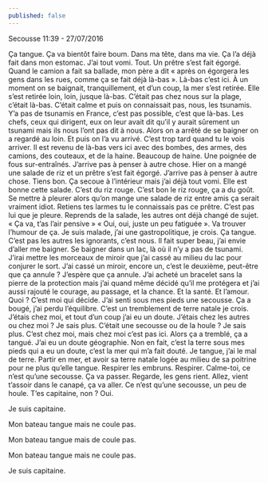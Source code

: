 ```yaml
---
published: false
---
```

Secousse
11:39 - 27/07/2016

Ça tangue. Ça va bientôt faire boum. Dans ma tête, dans ma vie. Ça l’a déjà fait dans mon estomac. J’ai tout vomi. Tout. Un prêtre s’est fait égorgé. Quand le camion a fait sa ballade, mon père a dit « après on égorgera les gens dans les rues, comme ça se fait déjà là-bas ». Là-bas c’est ici. À un moment on se baignait, tranquillement, et d’un coup, la mer s’est retirée. Elle s’est retirée loin, loin, jusque là-bas. C’était pas chez nous sur la plage, c’était là-bas. C’était calme et puis on connaissait pas, nous, les tsunamis. Y’a pas de tsunamis en France, c’est pas possible, c’est que là-bas. Les chefs, ceux qui dirigent, eux on leur avait dit qu’il y aurait sûrement un tsunami mais ils nous l’ont pas dit à nous. Alors on a arrêté de se baigner on a regardé au loin. Et puis on l’a vu arrivé. C’est trop tard quand tu le vois arriver. Il est revenu de là-bas vers ici avec des bombes, des armes, des camions, des couteaux, et de la haine. Beaucoup de haine. Une poignée de fous sur-entraînés. J’arrive pas à penser à autre chose. Hier on a mangé une salade de riz et un prêtre s’est fait égorgé. J’arrive pas à penser à autre chose. Tiens bon. Ça secoue à l’intérieur mais j’ai déjà tout vomi. Elle est bonne cette salade. C’est du riz rouge. C’est bon le riz rouge, ça a du goût. Se mettre à pleurer alors qu’on mange une salade de riz entre amis ça serait vraiment idiot. Retiens tes larmes tu le connaissais pas ce prêtre. C’est pas lui que je pleure. Reprends de la salade, les autres ont déjà changé de sujet. « Ça va, t’as l’air pensive » « Oui, oui, juste un peu fatiguée ». Va trouver l’humour de ça. Je suis malade, j’ai une gastropolitique, je crois. Ça tangue. C’est pas les autres les ignorants, c’est nous. Il fait super beau, j’ai envie d’aller me baigner. Se baigner dans un lac, là où il n’y a pas de tsunami. J’irai mettre les morceaux de miroir que j’ai cassé au milieu du lac pour conjurer le sort. J’ai cassé un miroir, encore un, c’est le deuxième, peut-être que ça annule ? J’espère que ça annule. J’ai acheté un bracelet sans la pierre de la protection mais j’ai quand même décidé qu’il me protégera et j’ai aussi rajouté le courage, au passage, et la chance. Et la santé. Et l’amour. Quoi ? C’est moi qui décide. 
J’ai senti sous mes pieds une secousse. Ça a bougé, j’ai perdu l’équilibre. C’est un tremblement de terre natale je crois. J’étais chez moi, et tout d’un coup j’ai eu un doute. J’étais chez les autres ou chez moi ? Je sais plus. C’était une secousse ou de la houle ? Je sais plus. C’est chez moi, mais chez moi c’est pas ici. Alors ça a tremblé, ça a tangué. J’ai eu un doute géographie. Non en fait, c’est la terre sous mes pieds qui a eu un doute, c’est la mer qui m’a fait douté. Je tangue, j’ai le mal de terre. Partir en mer, et avoir sa terre natale logée au milieu de sa poitrine pour ne plus qu’elle tangue. Respirer les embruns. Respirer. Calme-toi, ce n’est qu’une secousse. Ça va passer. Regarde, les gens rient. Allez, vient t’assoir dans le canapé, ça va aller. Ce n’est qu’une secousse, un peu de houle. T’es capitaine, non ? Oui. 



Je suis capitaine. 

Mon bateau tangue mais ne coule pas. 

Mon bateau tangue mais de coule pas. 

Mon bateau tangue mais ne coule pas. 

Je suis capitaine. 

